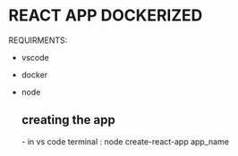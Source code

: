 <h1>REACT APP DOCKERIZED</h1>

REQUIRMENTS:
- vscode
- docker
- node

  <h2>creating the app</h2>
  - in vs code terminal :
    node create-react-app app_name

  
      

